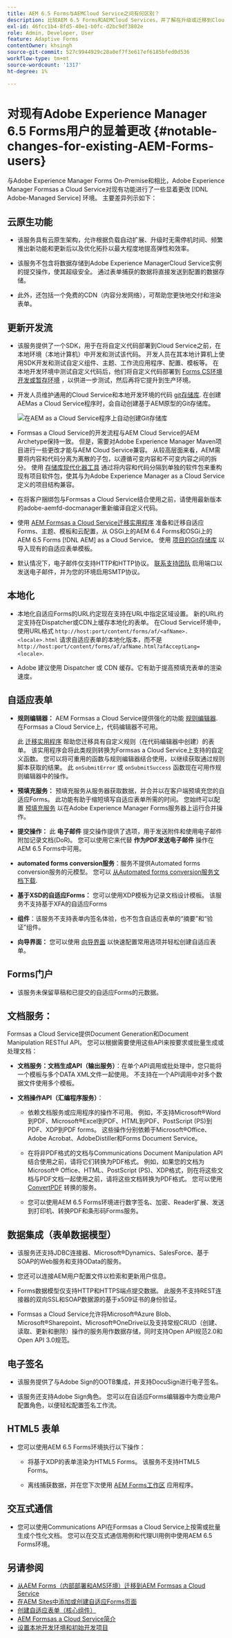 ```yaml
---
title: AEM 6.5 Forms与AEMCloud Service之间有何区别？
description: 比较AEM 6.5 Forms和AEMCloud Services，并了解在升级或迁移到Cloud Service之前最显着的更改。
exl-id: 46fcc1b4-8fd5-40e1-b0fc-d2bc9df3802e
role: Admin, Developer, User
feature: Adaptive Forms
contentOwner: khsingh
source-git-commit: 527c9944929c28a0ef7f3e617ef6185bfed0d536
workflow-type: tm+mt
source-wordcount: '1317'
ht-degree: 1%

---
```


# 对现有Adobe Experience Manager 6.5 Forms用户的显着更改  {#notable-changes-for-existing-AEM-Forms-users}

与Adobe Experience Manager Forms On-Premise和相比，Adobe Experience Manager Formsas a Cloud Service对现有功能进行了一些显着更改 [!DNL Adobe-Managed Service] 环境。 主要差异列示如下：

## 云原生功能

* 该服务具有云原生架构，允许根据负载自动扩展、升级时无需停机时间、频繁推出新功能和更新后以及优化拓扑以最大程度地提高弹性和效率。

* 该服务不包含将数据存储到Adobe Experience ManagerCloud Service实例的提交操作，使其超级安全。 通过表单捕获的数据将直接发送到配置的数据存储。

* 此外，还包括一个免费的CDN（内容分发网络），可帮助您更快地交付和渲染表单。


## 更新开发流

* 该服务提供了一个SDK，用于在将自定义代码部署到Cloud Service之前，在本地环境（本地计算机）中开发和测试该代码。 开发人员在其本地计算机上使用SDK开发和测试自定义组件、主题、工作流应用程序、配置、模板等。 在本地开发环境中测试自定义代码后，他们将自定义代码部署到 [Forms CS环境开发或暂存环境](/help/implementing/cloud-manager/deploy-code.md) ，以供进一步测试，然后再将它提升到生产环境。

* 开发人员维护通用的Cloud Service和本地开发环境的代码 [git存储库](https://experienceleague.adobe.com/docs/experience-manager-cloud-service/content/implementing/using-cloud-manager/managing-code/cloud-manager-repositories.html). 在创建AEMas a Cloud Service程序时，会自动创建基于AEM原型的Git存储库。

  ![在AEM as a Cloud Service程序上自动创建Git存储库](/help/forms/assets/git-repo-local-and-forms-cs.png)

* Formsas a Cloud Service的开发流程与AEM Cloud Service的AEM Archetype保持一致。 但是，需要对Adobe Experience Manager Maven项目进行一些更改才能与AEM Cloud Service兼容。 从较高层面来看，AEM需要将内容和代码分离为离散的子包，以遵循可变内容和不可变内容之间的拆分。 使用 [存储库现代化器工具](https://experienceleague.adobe.com/docs/experience-manager-cloud-service/moving/refactoring-tools/repo-modernizer.html) 通过将内容和代码分隔到单独的软件包来重构现有项目软件包，使其与为Adobe Experience Manager as a Cloud Service定义的项目结构兼容。

* 在将客户捆绑包与Formsas a Cloud Service结合使用之前，请使用最新版本的adobe-aemfd-docmanager重新编译自定义代码。

* 使用 [AEM Formsas a Cloud Service迁移实用程序](/help/forms/migrate-to-forms-as-a-cloud-service.md) 准备和迁移自适应Forms、主题、模板和云配置，从 <!-- AEM 6.3 Forms--> OSGi上的AEM 6.4 Forms和OSGi上的AEM 6.5 Forms [!DNL AEM] as a Cloud Service。 使用 [项目的Git存储库](/help/implementing/cloud-manager/managing-code/cloud-manager-repositories.md) 以导入现有的自适应表单模板。

* 默认情况下，电子邮件仅支持HTTP和HTTP协议。 [联系支持团队](https://experienceleague.adobe.com/docs/experience-manager-cloud-service/implementing/developing/development-guidelines.html#sending-email) 启用端口以发送电子邮件，并为您的环境启用SMTP协议。

## 本地化

* 本地化自适应Forms的URL约定现在支持在URL中指定区域设置。 新的URL约定支持在Dispatcher或CDN上缓存本地化的表单。 在Cloud Service环境中，使用URL格式 `http://host:port/content/forms/af/<afName>.<locale>.html` 请求自适应表单的本地化版本，而不是 `http://host:port/content/forms/af/afName.html?afAcceptLang=<locale>`.

* Adobe 建议使用 Dispatcher 或 CDN 缓存。它有助于提高预填充表单的渲染速度。


## 自适应表单

* **规则编辑器：** AEM Formsas a Cloud Service提供强化的功能 [规则编辑器](rule-editor.md#visual-rule-editor). 在Formsas a Cloud Service上，代码编辑器不可用。

  此 [迁移实用程序](/help/forms/migrate-to-forms-as-a-cloud-service.md) 帮助您迁移具有自定义规则（在代码编辑器中创建）的表单。 该实用程序会将此类规则转换为Formsas a Cloud Service上支持的自定义函数。 您可以将可重用的函数与规则编辑器结合使用，以继续获取通过规则脚本获取的结果。 此 `onSubmitError` 或 `onSubmitSuccess` 函数现在可用作规则编辑器中的操作。

<!--* **Prefill Service:** By default, the prefill service merges data with an Adaptive Form at client as opposed to merging data on Server in AEM 6.5 Forms. The feature helps improve the time required to prefill an Adaptive Form. You can always configure to run the merge action on the Adobe Experience Manager Forms Server.-->

* **预填充服务：** 预填充服务从服务器获取数据，并合并以在客户端预填充您的自适应Forms。 此功能有助于缩短填写自适应表单所需的时间。 您始终可以配置 [预填充服务](https://experienceleague.adobe.com/docs/experience-manager-learn/forms/adaptive-forms/prefill-service-adaptive-forms-article-use.html) 以在Adobe Experience Manager Forms服务器上运行合并操作。

* **提交操作：** 此 **电子邮件** 提交操作提供了选项，用于发送附件和使用电子邮件附加记录文档(DoR)。 您可以使用它来代替 **作为PDF发送电子邮件** 操作在AEM 6.5 Forms中可用。

* **automated forms conversion服务**：服务不提供Automated forms conversion服务的元模型。 您可以 [从Automated forms conversion服务文档下载](https://experienceleague.adobe.com/docs/aem-forms-automated-conversion-service/using/extending-the-default-meta-model.html?lang=en#default-meta-model).

* **基于XSD的自适应Forms：** 您可以使用XDP模板为记录文档设计模板。 该服务不支持基于XFA的自适应Forms

* **组件**：该服务不支持表单内签名体验，也不包含自适应表单的“摘要”和“验证”组件。

* **向导界面：** 您可以使用 [向导界面](/help/forms/creating-adaptive-form-core-components.md) 以快速配置常用选项并轻松创建自适应表单。

## Forms门户

* 该服务未保留草稿和已提交的自适应Forms的元数据。

## 文档服务：

Formsas a Cloud Service提供Document Generation和Document Manipulation RESTful API。 您可以根据需要使用这些API来按要求或批量生成或处理文档：

* **文档服务：文档生成API（输出服务）**：在单个API调用或批处理中，您只能将一个模板与多个DATA XML文件一起使用。 不支持在一个API调用中对多个数据文件使用多个模板。

* **文档操作API（汇编程序服务）**：

   * 依赖文档服务或应用程序的操作不可用。 例如，不支持Microsoft®Word到PDF、Microsoft®Excel到PDF、HTML到PDF、PostScript (PS)到PDF、XDP到PDF forms。 这些操作分别依赖于Microsoft®Office、Adobe Acrobat、AdobeDistiller和Forms Document Service。

   * 在将非PDF格式的文档与Communications Document Manipulation API结合使用之前，请将它们转换为PDF格式。 例如，如果您的文档为Microsoft® Office、HTML、PostScript (PS)、XDP格式，则在将这些文档与PDF文档一起使用之前，请将这些文档转换为PDF格式。 您可以使用 [ConvertPDF](https://experienceleague.adobe.com/docs/experience-manager-65/forms/use-document-services/using-convertpdf-service.html) 转换的服务。

   * 您可以使用AEM 6.5 Forms环境进行数字签名、加密、Reader扩展、发送到打印机、转换PDF和条形码Forms服务。


## 数据集成（表单数据模型）

* 该服务还支持JDBC连接器、Microsoft®Dynamics、SalesForce、基于SOAP的Web服务和支持OData的服务。

* 您还可以连接AEM用户配置文件以检索和更新用户信息。

* Forms数据模型仅支持HTTP和HTTPS端点提交数据。 此服务不支持REST连接器的双向SSL和SOAP数据源的基于x509证书的身份验证。

* Formsas a Cloud Service允许将Microsoft®Azure Blob、Microsoft®Sharepoint、Microsoft®OneDrive以及支持常规CRUD（创建、读取、更新和删除）操作的服务用作数据存储，同时支持Open API规范2.0和Open API 3.0规范。


## 电子签名

* 该服务提供了与Adobe Sign的OOTB集成，并支持DocuSign进行电子签名。

* 该服务还支持Adobe Sign角色。 您可以在自适应Forms编辑器中为商业用户配置角色，以便轻松配置签名工作流。


## HTML5 表单

* 您可以使用AEM 6.5 Forms环境执行以下操作：

   * 将基于XDP的表单渲染为HTML5 Forms。 该服务不支持HTML5 Forms。

   * 离线捕获数据，并在您下次使用 [AEM Forms工作区](https://experienceleague.adobe.com/docs/experience-manager-65/forms/use-aem-forms-workspace/introduction-html-workspace.html) 应用程序。

## 交互式通信

* 您可以使用Communications API在Formsas a Cloud Service上按需或批量生成个性化文档。 您可以在交互式通信用例和代理UI用例中使用AEM 6.5 Forms环境。

## 另请参阅

* [从AEM Forms（内部部署和AMS环境）迁移到AEM Formsas a Cloud Service](/help/forms/migrate-to-forms-as-a-cloud-service.md)
* [在AEM Sites中添加或创建自适应Forms页面](/help/forms/create-or-add-an-adaptive-form-to-aem-sites-page.md)
* [创建自适应表单（核心组件）](/help/forms/creating-adaptive-form-core-components.md)
* [AEM Formsas a Cloud Service简介](/help/forms/home.md)
* [设置本地开发环境和初始开发项目](/help/forms/setup-local-development-environment.md)


<!--

## Additional Information

* [Introduction to AEM Forms as a Cloud Service](/help/forms/home.md)
* [Set up a local development environment and initial development project](/help/forms/setup-local-development-environment.md)

-->
